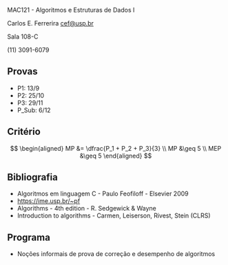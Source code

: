 MAC121 - Algoritmos e Estruturas de Dados I

Carlos E. Ferrerira <cef@usp.br>

Sala 108-C

(11) 3091-6079



## Provas

- P1: 13/9
- P2: 25/10
- P3: 29/11
- P_Sub: 6/12



## Critério

$$
\begin{aligned}
MP &= \dfrac{P_1 + P_2 + P_3}{3} \\
MP &\geq 5 \\
MEP &\geq 5
\end{aligned}
$$

## Bibliografia

- Algoritmos em linguagem C - Paulo Feofiloff - Elsevier 2009
- https://ime.usp.br/~pf
- Algorithms - 4th edition - R. Sedgewick & Wayne
- Introduction to algorithms - Carmen, Leiserson, Rivest, Stein (CLRS)



## Programa

- Noções informais de prova de correção e desempenho de algoritmos
